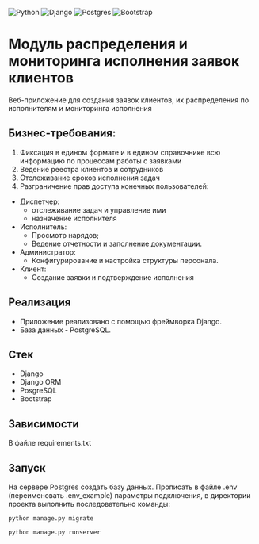 ![Python](https://img.shields.io/badge/python-3670A0?style=for-the-badge&logo=python&logoColor=ffdd54)
![Django](https://img.shields.io/badge/django-%23092E20.svg?style=for-the-badge&logo=django&logoColor=white)
![Postgres](https://img.shields.io/badge/postgres-%23316192.svg?style=for-the-badge&logo=postgresql&logoColor=white)
![Bootstrap](https://img.shields.io/badge/bootstrap-%238511FA.svg?style=for-the-badge&logo=bootstrap&logoColor=white)
# Модуль распределения и мониторинга исполнения заявок клиентов
Веб-приложение для создания заявок клиентов, их распределения по исполнителям и мониторинга исполнения

## Бизнес-требования:
1) Фиксация в едином формате и в едином справочнике всю информацию по процессам работы с заявками
2) Ведение реестра клиентов и сотрудников
3) Отслеживание сроков исполнения задач
4) Разграничение прав доступа конечных пользователей:
  - Диспетчер:
    - отслеживание задач и управление ими
    - назначение исполнителя
  - Исполнитель:
    - Просмотр нарядов;
    - Ведение отчетности и заполнение документации.
  - Администратор:
    - Конфигурирование и настройка структуры персонала.
  - Клиент:
    - Создание заявки и подтверждение исполнения


## Реализация

- Приложение реализовано с помощью фреймворка Django.
- База данных - PostgreSQL.


## Стек

- Django
- Django ORM
- PosgreSQL
- Bootstrap

## Зависимости
В файле requirements.txt

## Запуск
На сервере Postgres создать базу данных. Прописать в файле .env (переименовать .env_example) параметры подключения,
в директории проекта выполнить последовательно команды:

`python manage.py migrate`

`python manage.py runserver`